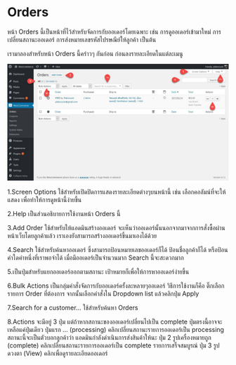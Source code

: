 # Orders

หน้า Orders นี้เป็นหน้าที่ไว้สำหรับจัดการกับออเดอร์โดยเฉพาะ เช่น การดูออเดอร์เข้ามาใหม่ การเปลี่ยนสถานะออเดอร์ การส่งหมายเลขรหัสไปรษณีย์ให้ลูกค้า เป็นต้น

เรามาลองสำหรับหน้า Orders นี้คร่าวๆ กันก่อน ก่อนลงรายละเอียดในแต่ละเมนู

![](/assets/2017-03-01_10-20-44.jpg)

1.Screen Options ใช้สำหรับเปิดปิดการแสดงรายละเอียดต่างๆบนหน้านี้ เช่น เลือกคอลัมน์ที่จะให้แสดง เพื่อทำให้การดูหน้านี้ง่ายขึ้น

2.Help เป็นส่วนอธิบายการใช้งานหน้า Orders นี้

3.Add Order ใช้สำหรับให้แอดมินสร้างออเดอร์ จะเห็นว่าออเดอร์นั้นนอกจากมาจากการสั่งซื้อผ่านหน้าเว็บโดยลูกค้าแล้ว เราเองยังสามารถสร้างออเดอร์ขึ้นมาเองได้ด้วย 

4.Search ใช้สำหรับค้นหาออเดอร์ ซึ่งสามารถป้อนหมายเลขออเดอร์ก็ได้ ป้อนชื่อลูกค้าก็ได้ หรือป้อนคำใดคำหนึ่งที่เราพอจำได้  เมื่อมีออเดอร์เป็นจำนวนมาก Search นี้จะสะดวกมาก

5.เป็นปุ่มสำหรับแยกออเดอร์ออกตามสถานะ เป้าหมายก็เพื่อให้การหาออเดอร์ง่ายขึ้น

6.Bulk Actions เป็นกลุ่มคำสั่งจัดการกับออเดอร์ครั้งละหลายๆออเดอร์ วิธีการใช้งานก็คือ ติ๊กเลือกรายการ Order ที่ต้องการ จากนั้นเลือกคำสั่งใน Dropdown list แล้วคลิกปุ่ม Apply

7.Search for a customer... ใช้สำหรับค้นหา Orders

8.Actions จะมีอยู่ 3 ปุ่ม แต่ถ้าหากสถานะของออเดอร์เปลี่ยนไปเป็น complete ปุ่มตรงนี้อาจจะเหลือแค่ปุ่มเดียว  ปุ่มแรก ... \(processing\) คลิกเปลี่ยนสถานะรายการออเดอร์เป็น processing  สถานะนี้จะเป็นตัวบอกลูกค้าว่า แอดมินกำลังดำเนินการส่งสินค้าให้นะ ปุ่ม 2 รูปเครื่องหมายถูก \(complete\) คลิกเปลี่ยนสถานะรายการออเดอร์เป็น complete รายการเสร็จสมบูรณ์ ปุ่ม 3 รูปดวงตา \(View\) คลิกเพื่อดูรายละเอียดออเดอร์







